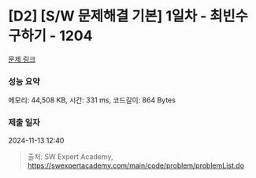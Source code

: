 # [D2] [S/W 문제해결 기본] 1일차 - 최빈수 구하기 - 1204 

[문제 링크](https://swexpertacademy.com/main/code/problem/problemDetail.do?contestProbId=AV13zo1KAAACFAYh) 

### 성능 요약

메모리: 44,508 KB, 시간: 331 ms, 코드길이: 864 Bytes

### 제출 일자

2024-11-13 12:40



> 출처: SW Expert Academy, https://swexpertacademy.com/main/code/problem/problemList.do